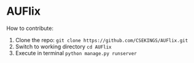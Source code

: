 # AUFlix

How to contribute:

1. Clone the repo: ``git clone https://github.com/CSEKINGS/AUFlix.git``
2. Switch to working directory ``cd AUFlix``
3. Execute in terminal ``python manage.py runserver``

